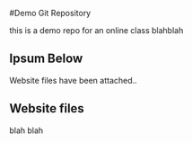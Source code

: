 #Demo Git Repository

this is a demo repo for an online class
blahblah

## Ipsum Below

Website files have been attached.. 

## Website files

blah blah